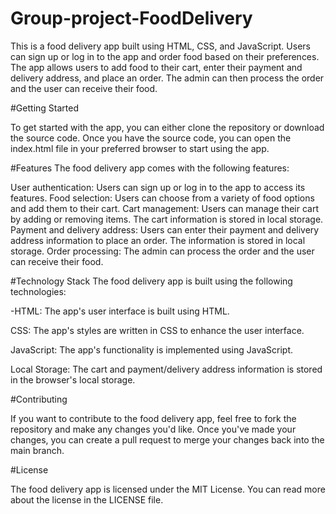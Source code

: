 # Group-project-FoodDelivery
This is a food delivery app built using HTML, CSS, and JavaScript. Users can sign up or log in to the app and order food based on their preferences. The app allows users to add food to their cart, enter their payment and delivery address, and place an order. The admin can then process the order and the user can receive their food.

#Getting Started

To get started with the app, you can either clone the repository or download the source code. Once you have the source code, you can open the index.html file in your preferred browser to start using the app.

#Features The food delivery app comes with the following features:

User authentication: Users can sign up or log in to the app to access its features. Food selection: Users can choose from a variety of food options and add them to their cart. Cart management: Users can manage their cart by adding or removing items. The cart information is stored in local storage. Payment and delivery address: Users can enter their payment and delivery address information to place an order. The information is stored in local storage. Order processing: The admin can process the order and the user can receive their food.

#Technology Stack The food delivery app is built using the following technologies:

-HTML: The app's user interface is built using HTML.

CSS: The app's styles are written in CSS to enhance the user interface.

JavaScript: The app's functionality is implemented using JavaScript.

Local Storage: The cart and payment/delivery address information is stored in the browser's local storage.

#Contributing

If you want to contribute to the food delivery app, feel free to fork the repository and make any changes you'd like. Once you've made your changes, you can create a pull request to merge your changes back into the main branch.

#License

The food delivery app is licensed under the MIT License. You can read more about the license in the LICENSE file.
